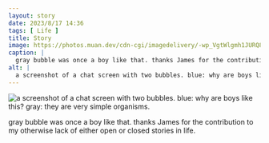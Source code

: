 ```yaml
---
layout: story
date: 2023/8/17 14:36
tags: [ Life ]
title: Story
image: https://photos.muan.dev/cdn-cgi/imagedelivery/-wp_VgtWlgmh1JURQ8t1mg/ac6e16e6-865a-4951-3af3-a146c9ea5500/public
caption: |
  gray bubble was once a boy like that. thanks James for the contribution to my otherwise lack of either open or closed stories in life.
alt: |
  a screenshot of a chat screen with two bubbles. blue: why are boys like this? gray: they are very simple organisms.
---
```


![a screenshot of a chat screen with two bubbles. blue: why are boys like this? gray: they are very simple organisms.](https://photos.muan.dev/cdn-cgi/imagedelivery/-wp_VgtWlgmh1JURQ8t1mg/ac6e16e6-865a-4951-3af3-a146c9ea5500/public)

gray bubble was once a boy like that. thanks James for the contribution to my otherwise lack of either open or closed stories in life.

